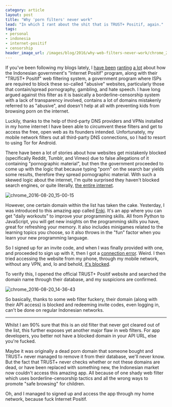 ```yaml
---
category: article
layout: post
title: "Why 'porn filters' never work"
lead: "In which I rant about the shit that is TRUST+ Positif, again."
tags:
- personal
- indonesia
- internet-positif
- censorship
header_image_url: /images/blog/2016/why-web-filters-never-work/chrome_2016-08-20_15-00-15.png
---
```


If you've been following my blogs lately, I [have been](/2014/05/12/a-desperate-plea-for-internet-freedom/) [ranting](/2016/02/17/tumblr-and-the-internet-positif-hammer/) [a lot](https://medium.com/southeast-asian-social-critique/indonesias-internet-censorship-two-years-on-41831c6c16b4) about how the Indonesian government's "Internet Positif" program, along with their "TRUST+ Positif" web filtering system, a government program where ISPs are required to block these so-called "abusive" websites, particularly those that contain/spread pornography, gambling, and hate speech. I have long argued against this filter as it is basically a borderline-censorship system with a lack of transparency involved, contains a lot of domains mistakenly referred to as "abusive", and doesn't help at all with preventing kids from browsing porn on the internet.

Luckily, thanks to the help of third-party DNS providers and VPNs installed in my home internet I have been able to circumvent these filters and get to access the free, open web as its founders intended. Unfortunately, my mobile network filters out all third-party DNS connections, so I had to resort to using Tor for Android.

There have been a lot of stories about how websites get mistakenly blocked (specifically Reddit, Tumblr, and Vimeo) due to false allegations of it containing "pornographic material", but then the government proceeded to come up with the logic that because typing "porn" on the search bar yields some results, therefore they spread pornographic material. With such a skewed logic about the internet, I'm quite surprised they haven't blocked search engines, or quite literally, [the entire internet](https://www.youtube.com/watch?v=NiFD6EFVsTg).

![chrome_2016-08-20_15-00-15](/images/blog/2016/why-web-filters-never-work/chrome_2016-08-20_15-00-15.png)

However, one certain domain within the list has taken the cake. Yesterday, I was introduced to this amazing app called [Enki](https://enki.com/). It's an app where you can get "daily workouts" to improve your programming skills. All from Python to JavaScript, you will get new insights on the programming skills you have, great for refreshing your memory. It also includes minigames related to the learning topics you choose, so it also throws in the "fun" factor when you learn your new programming language.

So I signed up for an invite code, and when I was finally provided with one, and proceeded to sign up with it, then I got a [connection error](/images/blog/2016/why-web-filters-never-work/Screenshot_20160820-151426.png). Weird. I then tried accessing the website from my phone, through my mobile network, without any VPN, and, lo and behold, [it's blocked](/images/blog/2016/why-web-filters-never-work/Screenshot_20160820-143654.png).

To verify this, I opened the official TRUST+ Positif website and searched the domain name through their database, and my suspicions are confirmed.

![chrome_2016-08-20_14-36-43](/images/blog/2016/why-web-filters-never-work/chrome_2016-08-20_14-36-43.png)

So basically, thanks to some web filter fuckery, their domain (along with their API access) is blocked and redeeming invite codes, even logging in, can't be done on regular Indonesian networks.

---

Whilst I am 90% sure that this is an old filter that never got cleared out of the list, this further exposes yet another major flaw in web filters. For app developers, you better not have a blocked domain in your API URL, else you're fucked.

Maybe it was originally a dead porn domain that someone bought and TRUST+ never managed to remove it from their database, we'll never know. But the fact that TRUST+ never checks whether or not these domains are dead, or have been replaced with something new, the Indonesian market now couldn't access this amazing app. All because of one shady web filter which uses borderline-censorship tactics and all the wrong ways to promote "safe browsing" for children.

Oh, and I managed to signed up and access the app through my home network, because fuck Internet Positif.
